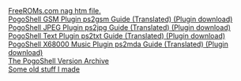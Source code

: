 <html>
<body>
<a href="freeroms.htm">FreeROMs.com nag htm file.</a><br />
<a href="WavePluginManual.html">PogoShell GSM Plugin ps2gsm Guide (Translated)</a><a href="PogoShell%20Plugins/ps2gsm003.zip">  (Plugin download)</a><br />
<a href="JpegPluginManual.html">PogoShell JPEG Plugin ps2jpg Guide (Translated)</a><a href="PogoShell%20Plugins/ps2jpg002.zip">  (Plugin download)</a><br />
<a href="TextPluginManual.html">PogoShell Text Plugin ps2txt Guide (Translated)</a><a href="PogoShell%20Plugins/ps2txt014.zip">  (Plugin download)</a><br />
<a href="PogoShell%20Plugins/ps2mda.txt">PogoShell X68000 Music Plugin ps2mda Guide (Translated)</a><a href="PogoShell%20Plugins/ps2mda005.zip">  (Plugin download)</a><br />
<a href="https://github.com/Sterophonick/Archive-PogoShell">The PogoShell Version Archive</a><br />
<a href="archive">Some old stuff I made</a><br />
</body>
</html>